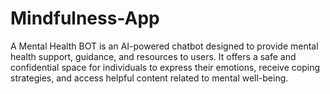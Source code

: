 # Mindfulness-App
A Mental Health BOT is an AI-powered chatbot designed to provide mental health support, guidance, and resources to users. It offers a safe and confidential space for individuals to express their emotions, receive coping strategies, and access helpful content related to mental well-being.

